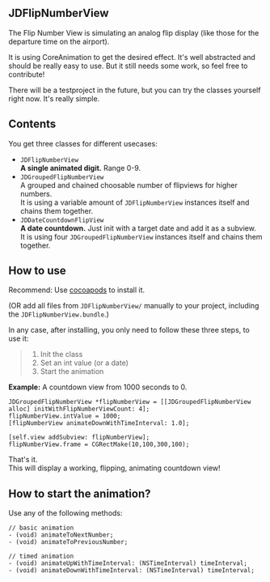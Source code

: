 JDFlipNumberView
------------------

The Flip Number View is simulating an analog flip display (like those for the departure time on the airport).

It is using CoreAnimation to get the desired effect. It's well abstracted and should be really easy to use. But it still needs some work, so feel free to contribute!

There will be a testproject in the future, but you can try the classes yourself right now. It's really simple.


## Contents

You get three classes for different usecases:

- `JDFlipNumberView`  
  __A single animated digit.__ Range 0-9.
- `JDGroupedFlipNumberView`  
  A grouped and chained choosable number of flipviews for higher numbers.  
  It is using a variable amount of `JDFlipNumberView` instances itself and chains them together.
- `JDDateCountdownFlipView`  
  __A date countdown.__ Just init with a target date and add it as a subview.  
  It is using four `JDGroupedFlipNumberView` instances itself and chains them together.

## How to use

Recommend: Use [cocoapods] to install it.  

(OR add all files from `JDFlipNumberView/` manually to your project, including the `JDFlipNumberView.bundle`.)

In any case, after installing, you only need to follow these three steps, to use it:

> 1. Init the class
> 2. Set an int value (or a date)
> 3. Start the animation

__Example:__ A countdown view from 1000 seconds to 0.

    JDGroupedFlipNumberView *flipNumberView = [[JDGroupedFlipNumberView alloc] initWithFlipNumberViewCount: 4];
    flipNumberView.intValue = 1000;
    [flipNumberView animateDownWithTimeInterval: 1.0];
    
    [self.view addSubview: flipNumberView];
    flipNumberView.frame = CGRectMake(10,100,300,100);

That's it.  
This will display a working, flipping, animating countdown view!

## How to start the animation?

Use any of the following methods:

    // basic animation
    - (void) animateToNextNumber;
    - (void) animateToPreviousNumber;
    
    // timed animation
    - (void) animateUpWithTimeInterval: (NSTimeInterval) timeInterval;
    - (void) animateDownWithTimeInterval: (NSTimeInterval) timeInterval;


[cocoapods]: https://github.com/CocoaPods/CocoaPods/